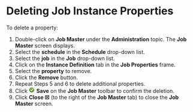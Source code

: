 # Deleting Job Instance Properties

To delete a property:

1. Double-click on **Job Master** under the **Administration** topic. The **Job Master** screen displays.
2. Select the **schedule** in the **Schedule** drop-down list.
3. Select the **job** in the **Job** drop-down list.
4. Click on the **Instance Definition** tab in the **Job Properties** frame.
5. Select the **property** to remove.
6. Click the **Remove** button.
7. Repeat Steps 5 and 6 to delete additional properties.
8. Click ![Green circle with white checkmark inside](../../../Resources/Images/EM/EMsave.png "Save icon") **Save** on the **Job Master** toolbar to confirm the deletion.
9. Click **Close ☒** (to the right of the **Job Master** tab) to close the **Job Master** screen.
